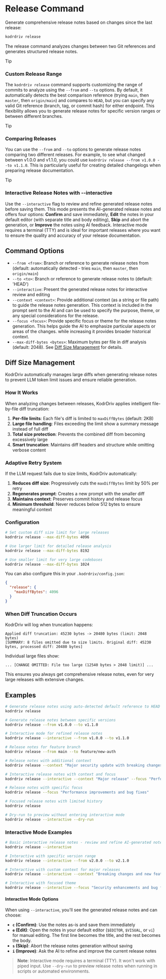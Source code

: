 # Release Command

Generate comprehensive release notes based on changes since the last release:

```bash
kodrdriv release
```

The release command analyzes changes between two Git references and generates structured release notes.

> [!TIP]
> ### Custom Release Range
>
> The `kodrdriv release` command supports customizing the range of commits to analyze using the `--from` and `--to` options. By default, it automatically detects the best comparison reference (trying `main`, then `master`, then `origin/main`) and compares to `HEAD`, but you can specify any valid Git reference (branch, tag, or commit hash) for either endpoint. This flexibility allows you to generate release notes for specific version ranges or between different branches.

> [!TIP]
> ### Comparing Releases
>
> You can use the `--from` and `--to` options to generate release notes comparing two different releases. For example, to see what changed between v1.0.0 and v1.1.0, you could use `kodrdriv release --from v1.0.0 --to v1.1.0`. This is particularly useful for creating detailed changelogs when preparing release documentation.

> [!TIP]
> ### Interactive Release Notes with --interactive
>
> Use the `--interactive` flag to review and refine generated release notes before saving them. This mode presents the AI-generated release notes and offers four options: **Confirm** and save immediately, **Edit** the notes in your default editor (with separate title and body editing), **Skip** and abort the generation, or **Improve** the notes using AI feedback. Interactive mode requires a terminal (TTY) and is ideal for important releases where you want to ensure the quality and accuracy of your release documentation.

## Command Options

- `--from <from>`: Branch or reference to generate release notes from (default: automatically detected - tries `main`, then `master`, then `origin/main`)
- `--to <to>`: Branch or reference to generate release notes to (default: 'HEAD')
- `--interactive`: Present the generated release notes for interactive review and editing
- `--context <context>`: Provide additional context (as a string or file path) to guide the release notes generation. This context is included in the prompt sent to the AI and can be used to specify the purpose, theme, or any special considerations for the release.
- `--focus <focus>`: Provide specific focus or theme for the release notes generation. This helps guide the AI to emphasize particular aspects or areas of the changes.
 while increasing it provides broader historical context.
- `--max-diff-bytes <bytes>`: Maximum bytes per file in diff analysis (default: 2048). See [Diff Size Management](#diff-size-management) for details.

## Diff Size Management

KodrDriv automatically manages large diffs when generating release notes to prevent LLM token limit issues and ensure reliable generation.

### How It Works

When analyzing changes between releases, KodrDriv applies intelligent file-by-file diff truncation:

1. **Per-file limits**: Each file's diff is limited to `maxDiffBytes` (default: 2KB)
2. **Large file handling**: Files exceeding the limit show a summary message instead of full diff
3. **Total size protection**: Prevents the combined diff from becoming excessively large
4. **Smart truncation**: Maintains diff headers and structure while omitting verbose content

### Adaptive Retry System

If the LLM request fails due to size limits, KodrDriv automatically:

1. **Reduces diff size**: Progressively cuts the `maxDiffBytes` limit by 50% per retry
2. **Regenerates prompt**: Creates a new prompt with the smaller diff
3. **Maintains context**: Preserves commit history and release focus
4. **Minimum threshold**: Never reduces below 512 bytes to ensure meaningful context

### Configuration

```bash
# Set custom diff size limit for large releases
kodrdriv release --max-diff-bytes 4096

# Use larger limit for detailed release analysis
kodrdriv release --max-diff-bytes 8192

# Use smaller limit for very large codebases
kodrdriv release --max-diff-bytes 1024
```

You can also configure this in your `.kodrdriv/config.json`:

```json
{
  "release": {
    "maxDiffBytes": 4096
  }
}
```

### When Diff Truncation Occurs

KodrDriv will log when truncation happens:

```
Applied diff truncation: 45230 bytes -> 20480 bytes (limit: 2048 bytes)
[SUMMARY: 8 files omitted due to size limits. Original diff: 45230 bytes, processed diff: 20480 bytes]
```

Individual large files show:
```
... [CHANGE OMITTED: File too large (12540 bytes > 2048 limit)] ...
```

This ensures you always get comprehensive release notes, even for very large releases with extensive changes.

## Examples

```bash
# Generate release notes using auto-detected default reference to HEAD
kodrdriv release

# Generate release notes between specific versions
kodrdriv release --from v1.0.0 --to v1.1.0

# Interactive mode for refined release notes
kodrdriv release --interactive --from v1.0.0 --to v1.1.0

# Release notes for feature branch
kodrdriv release --from main --to feature/new-auth

# Release notes with additional context
kodrdriv release --context "Major security update with breaking changes"

# Interactive release notes with context and focus
kodrdriv release --interactive --context "Major release" --focus "Performance and security"

# Release notes with specific focus
kodrdriv release --focus "Performance improvements and bug fixes"

# Focused release notes with limited history
kodrdriv release

# Dry-run to preview without entering interactive mode
kodrdriv release --interactive --dry-run
```

### Interactive Mode Examples

```bash
# Basic interactive release notes - review and refine AI-generated notes
kodrdriv release --interactive

# Interactive with specific version range
kodrdriv release --interactive --from v2.0.0 --to v2.1.0

# Interactive with custom context for major releases
kodrdriv release --interactive --context "Breaking changes and new features"

# Interactive with focused theme
kodrdriv release --interactive --focus "Security enhancements and bug fixes"
```

#### Interactive Mode Options

When using `--interactive`, you'll see the generated release notes and can choose:

- **`c` (Confirm)**: Use the notes as-is and save them immediately
- **`e` (Edit)**: Open the notes in your default editor (`$EDITOR`, `$VISUAL`, or `vi`) for manual editing. The first line becomes the title, and the rest becomes the body.
- **`s` (Skip)**: Abort the release notes generation without saving
- **`i` (Improve)**: Ask the AI to refine and improve the current release notes

> **Note**: Interactive mode requires a terminal (TTY). It won't work with piped input. Use `--dry-run` to preview release notes when running in scripts or automated environments.
